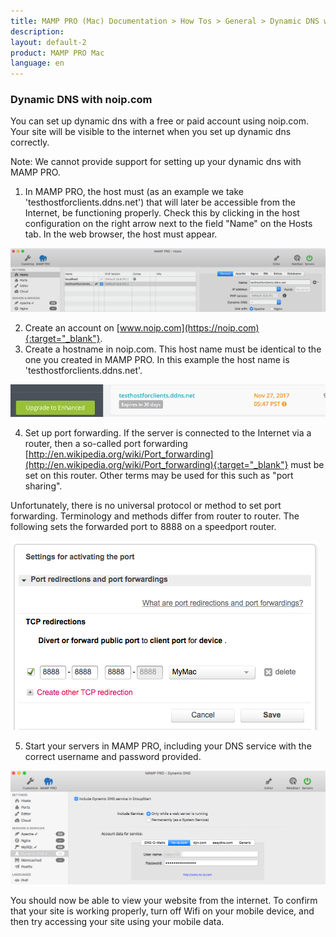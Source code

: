 ```yaml
---
title: MAMP PRO (Mac) Documentation > How Tos > General > Dynamic DNS with noip.com
description: 
layout: default-2
product: MAMP PRO Mac
language: en
---
```


### Dynamic DNS with noip.com

You can set up dynamic dns with a free or paid account using noip.com. Your site will be visible to the internet when you set up dynamic dns correctly. 

<div class="alert" role="alert">
Note: We cannot provide support for setting up your dynamic dns with MAMP PRO.
</div>

1. In MAMP PRO, the host must (as an example we take 'testhostforclients.ddns.net') that will later be accessible from the Internet, be functioning properly. Check this by clicking in the host configuration on the right arrow next to the field "Name" on the Hosts tab. In the web browser, the host must appear.

![MAMP](/en/MAMP-PRO-Mac/How-Tos/General/noip/hostsMAMPPRO.png)

2. Create an account on [www.noip.com](https://noip.com){:target="_blank"}.
3. Create a hostname in noip.com. This host name must be identical to the one you created in MAMP PRO. In this example the host name is 'testhostforclients.ddns.net'.

![MAMP](/en/MAMP-PRO-Mac/How-Tos/General/noip/hostName.png)

4. Set up port forwarding. If the server is connected to the Internet via a router, then a so-called port 
forwarding [http://en.wikipedia.org/wiki/Port_forwarding](http://en.wikipedia.org/wiki/Port_forwarding){:target="_blank"} must be set on this router. Other terms may be used for this such as "port sharing".

Unfortunately, there is no universal protocol or method to set port forwarding. Terminology and methods differ from router to router. The following sets the forwarded port to 8888 on a speedport router.

![MAMP](/en/MAMP-PRO-Mac/How-Tos/General/noip/portForwarding.png)

5. Start your servers in MAMP PRO, including your DNS service with the correct username and password provided.

![MAMP](/en/MAMP-PRO-Mac/How-Tos/General/noip/dynDNS.png)

You should now be able to view your website from the internet. To confirm that your site is working properly, turn off Wifi on your mobile device, and then try accessing your site using your mobile data.



